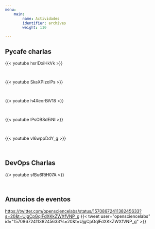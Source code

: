 ```yaml
---
menu:
    main:
        name: Actividades
        identifier: archives
        weight: 110

---
```


## Pycafe charlas

{{< youtube hsrIDxiHkVk >}}

<br>

{{< youtube SkaXPIzolPs >}}

<br>

{{< youtube h4XeorBiV18 >}}

<br>

{{< youtube lPsOB8dEiNI >}}

<br>

{{< youtube vI6wppDdY_g >}}

<br>


## DevOps Charlas

{{< youtube sfBu6RiH07A >}}

<br>

## Anuncios de eventos
https://twitter.com/opensciencelabs/status/1570867241138245633?s=20&t=UjgCpGqlFdXKkZWXfVNP_g
{{< tweet user="opensciencelabs" id="1570867241138245633?s=20&t=UjgCpGqlFdXKkZWXfVNP_g" >}}

<br>
